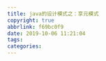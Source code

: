 ```yaml
---
title: java的设计模式之：享元模式
copyright: true
abbrlink: f69bc0f9
date: 2019-10-06 11:21:04
tags:
categories:
---
```

